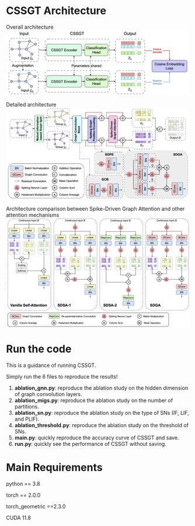 # CSSGT Architecture

Overall architecture
![Arc1](figs/framework.jpg)

Detailed architecture
![Arc2](figs/CSSGT.jpeg)

Architecture comparison between Spike-Driven Graph Attention and other attention mechanisms
![Arc3](figs/SDGA.jpg)

# Run the code

This is a guidance of running CSSGT.

Simply run the 6 files to reproduce the results!

1. **ablation_gnn.py**: reproduce the ablation study on the hidden dimension of graph convolution layers.
2. **ablation_migs.py**: reproduce the ablation study on the number of partitions.
3. **ablation_sn.py**: reproduce the ablation study on the type of SNs (IF, LIF, and PLIF).
4. **ablation_threshold.py**: reproduce the ablation study on the threshold of SNs.
5. **main.py**: quickly reproduce the accuracy curve of CSSGT and save.
6. **run.py**: quickly see the performance of CSSGT without saving.

# Main Requirements

python == 3.8

torch == 2.0.0

torch_geometric ==2.3.0

CUDA 11.8

